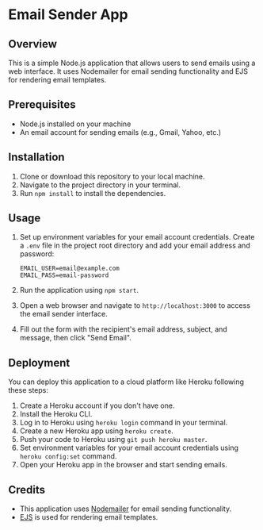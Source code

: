 # Email Sender App

## Overview
This is a simple Node.js application that allows users to send emails using a web interface. It uses Nodemailer for email sending functionality and EJS for rendering email templates.

## Prerequisites
- Node.js installed on your machine
- An email account for sending emails (e.g., Gmail, Yahoo, etc.)

## Installation
1. Clone or download this repository to your local machine.
2. Navigate to the project directory in your terminal.
3. Run `npm install` to install the dependencies.

## Usage
1. Set up environment variables for your email account credentials. Create a `.env` file in the project root directory and add your email address and password:

    ```plaintext
    EMAIL_USER=email@example.com
    EMAIL_PASS=email-password
    ```

2. Run the application using `npm start`.
3. Open a web browser and navigate to `http://localhost:3000` to access the email sender interface.
4. Fill out the form with the recipient's email address, subject, and message, then click "Send Email".

## Deployment
You can deploy this application to a cloud platform like Heroku following these steps:
1. Create a Heroku account if you don't have one.
2. Install the Heroku CLI.
3. Log in to Heroku using `heroku login` command in your terminal.
4. Create a new Heroku app using `heroku create`.
5. Push your code to Heroku using `git push heroku master`.
6. Set environment variables for your email account credentials using `heroku config:set` command.
7. Open your Heroku app in the browser and start sending emails.

## Credits
- This application uses [Nodemailer](https://nodemailer.com/) for email sending functionality.
- [EJS](https://ejs.co/) is used for rendering email templates.
